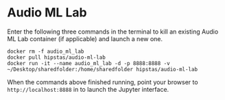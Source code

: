 # Audio ML Lab

Enter the following three commands in the terminal to kill an existing Audio ML Lab container (if applicable) and launch a new one.

```
docker rm -f audio_ml_lab
docker pull hipstas/audio-ml-lab
docker run -it --name audio_ml_lab -d -p 8888:8888 -v ~/Desktop/sharedfolder:/home/sharedfolder hipstas/audio-ml-lab
```

When the commands above finished running, point your browser to `http://localhost:8888` in to launch the Jupyter interface.
